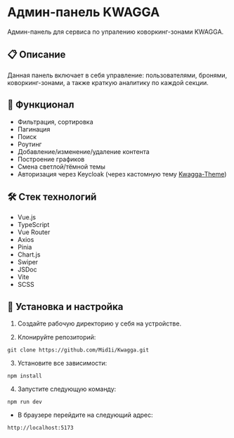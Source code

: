 # Админ-панель KWAGGA

Админ-панель для сервиса по упралению коворкинг-зонами KWAGGA.

## 📋 Описание 

Данная панель включает в себя управление: пользователями, бронями, коворкинг-зонами, а также краткую аналитику по каждой секции.

## 🚀 Функционал  

- Фильтрация, сортировка
- Пагинация
- Поиск
- Роутинг
- Добавление/изменение/удаление контента 
- Построение графиков
- Смена светлой/тёмной темы
- Авторизация через Keycloak (через кастомную тему [Kwagga-Theme](https://github.com/Mid1i/Kwagga-Theme))

## 🛠️ Стек технологий
- Vue.js
- TypeScript
- Vue Router
- Axios
- Pinia
- Chart.js
- Swiper
- JSDoc
- Vite
- SCSS


## 🧩 Установка и настройка
1. Создайте рабочую директорию у себя на устройстве.

2. Клонируйте репозиторий:

```
git clone https://github.com/Mid1i/Kwagga.git
```

3. Установите все зависимости:

```
npm install
```

4. Запустите следующую команду:

```
npm run dev
```

- В браузере перейдите на следующий адрес:

```
http://localhost:5173
```

